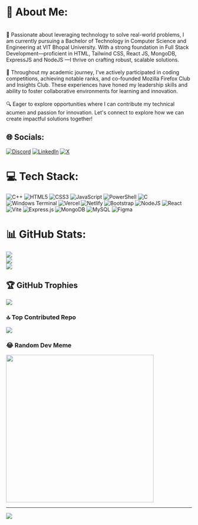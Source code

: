 # 💫 About Me:
<br>🚀 Passionate about leveraging technology to solve real-world problems, I am currently pursuing a Bachelor of Technology in Computer Science and Engineering at VIT Bhopal University. With a strong foundation in Full Stack Development—proficient in HTML, Tailwind CSS, React JS, MongoDB, ExpressJS and NodeJS —I thrive on crafting robust, scalable solutions.<br><br>🌟 Throughout my academic journey, I've actively participated in coding competitions, achieving notable ranks, and co-founded Mozilla Firefox Club and Insights Club. These experiences have honed my leadership skills and ability to foster collaborative environments for learning and innovation.<br><br>🔍 Eager to explore opportunities where I can contribute my technical acumen and passion for innovation. Let's connect to explore how we can create impactful solutions together!<br>


## 🌐 Socials:
[![Discord](https://img.shields.io/badge/Discord-%237289DA.svg?logo=discord&logoColor=white)](https://discord.gg/manishsingh0418) [![LinkedIn](https://img.shields.io/badge/LinkedIn-%230077B5.svg?logo=linkedin&logoColor=white)](https://linkedin.com/in/manishsingh0418) [![X](https://img.shields.io/badge/X-black.svg?logo=X&logoColor=white)](https://x.com/manishsingh0418) 

# 💻 Tech Stack:
![C++](https://img.shields.io/badge/c++-%2300599C.svg?style=for-the-badge&logo=c%2B%2B&logoColor=white) ![HTML5](https://img.shields.io/badge/html5-%23E34F26.svg?style=for-the-badge&logo=html5&logoColor=white) ![CSS3](https://img.shields.io/badge/css3-%231572B6.svg?style=for-the-badge&logo=css3&logoColor=white) ![JavaScript](https://img.shields.io/badge/javascript-%23323330.svg?style=for-the-badge&logo=javascript&logoColor=%23F7DF1E) ![PowerShell](https://img.shields.io/badge/PowerShell-%235391FE.svg?style=for-the-badge&logo=powershell&logoColor=white) ![C](https://img.shields.io/badge/c-%2300599C.svg?style=for-the-badge&logo=c&logoColor=white) ![Windows Terminal](https://img.shields.io/badge/Windows%20Terminal-%234D4D4D.svg?style=for-the-badge&logo=windows-terminal&logoColor=white) ![Vercel](https://img.shields.io/badge/vercel-%23000000.svg?style=for-the-badge&logo=vercel&logoColor=white) ![Netlify](https://img.shields.io/badge/netlify-%23000000.svg?style=for-the-badge&logo=netlify&logoColor=#00C7B7) ![Bootstrap](https://img.shields.io/badge/bootstrap-%238511FA.svg?style=for-the-badge&logo=bootstrap&logoColor=white) ![NodeJS](https://img.shields.io/badge/node.js-6DA55F?style=for-the-badge&logo=node.js&logoColor=white) ![React](https://img.shields.io/badge/react-%2320232a.svg?style=for-the-badge&logo=react&logoColor=%2361DAFB) ![Vite](https://img.shields.io/badge/vite-%23646CFF.svg?style=for-the-badge&logo=vite&logoColor=white) ![Express.js](https://img.shields.io/badge/express.js-%23404d59.svg?style=for-the-badge&logo=express&logoColor=%2361DAFB) ![MongoDB](https://img.shields.io/badge/MongoDB-%234ea94b.svg?style=for-the-badge&logo=mongodb&logoColor=white) ![MySQL](https://img.shields.io/badge/mysql-4479A1.svg?style=for-the-badge&logo=mysql&logoColor=white) ![Figma](https://img.shields.io/badge/figma-%23F24E1E.svg?style=for-the-badge&logo=figma&logoColor=white)
# 📊 GitHub Stats:
![](https://github-readme-stats.vercel.app/api?username=manishsingh0418&theme=dark&hide_border=false&include_all_commits=false&count_private=false)<br/>
![](https://github-readme-streak-stats.herokuapp.com/?user=manishsingh0418&theme=dark&hide_border=false)<br/>
![](https://github-readme-stats.vercel.app/api/top-langs/?username=manishsingh0418&theme=dark&hide_border=false&include_all_commits=false&count_private=false&layout=compact)

## 🏆 GitHub Trophies
![](https://github-profile-trophy.vercel.app/?username=manishsingh0418&theme=radical&no-frame=false&no-bg=true&margin-w=4)

### 🔝 Top Contributed Repo
![](https://github-contributor-stats.vercel.app/api?username=manishsingh0418&limit=5&theme=dark&combine_all_yearly_contributions=true)

### 😂 Random Dev Meme
<img src='https://memer-new.vercel.app/' style="height: 400px;"/>

---
[![](https://visitcount.itsvg.in/api?id=manishsingh0418&icon=0&color=0)](https://visitcount.itsvg.in)

<!-- Proudly created with GPRM ( https://gprm.itsvg.in ) -->
